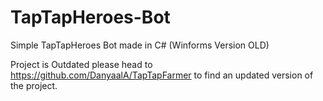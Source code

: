 # TapTapHeroes-Bot
Simple TapTapHeroes Bot made in C# (Winforms Version OLD)

Project is Outdated please head to https://github.com/DanyaalA/TapTapFarmer to find an updated version of the project.

